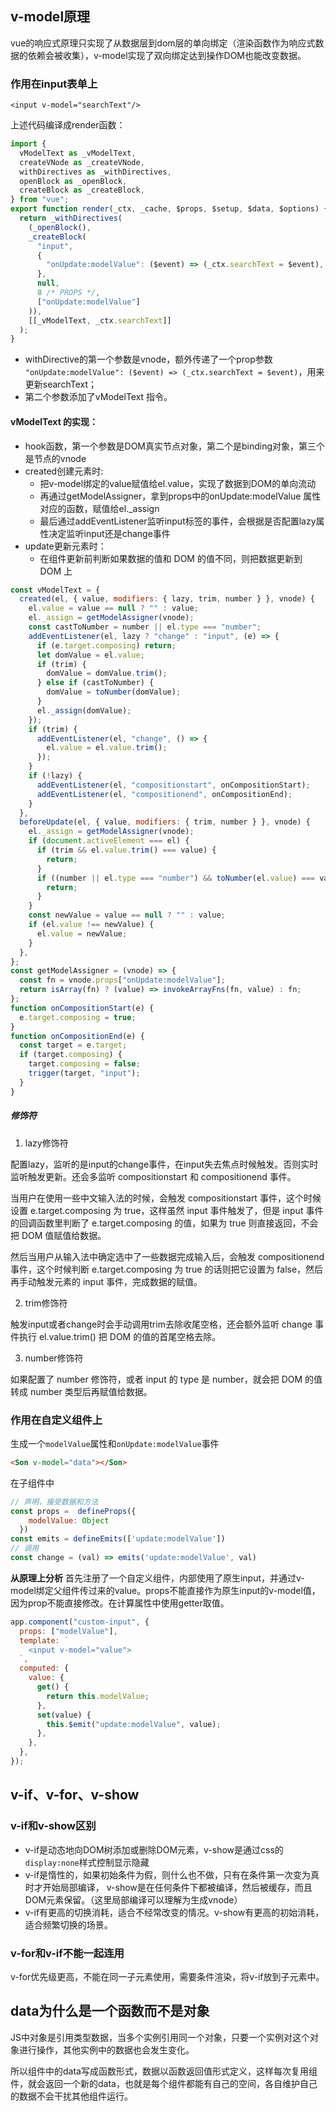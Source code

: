 ## v-model原理

vue的响应式原理只实现了从数据层到dom层的单向绑定（渲染函数作为响应式数据的依赖会被收集），v-model实现了双向绑定达到操作DOM也能改变数据。
### 作用在input表单上

`<input v-model="searchText"/>`

上述代码编译成render函数：

~~~js
import {
  vModelText as _vModelText,
  createVNode as _createVNode,
  withDirectives as _withDirectives,
  openBlock as _openBlock,
  createBlock as _createBlock,
} from "vue";
export function render(_ctx, _cache, $props, $setup, $data, $options) {
  return _withDirectives(
    (_openBlock(),
    _createBlock(
      "input",
      {
        "onUpdate:modelValue": ($event) => (_ctx.searchText = $event),
      },
      null,
      8 /* PROPS */,
      ["onUpdate:modelValue"]
    )),
    [[_vModelText, _ctx.searchText]]
  );
}
~~~

+ withDirective的第一个参数是vnode，额外传递了一个prop参数` "onUpdate:modelValue": ($event) => (_ctx.searchText = $event)`，用来更新searchText；
+ 第二个参数添加了vModelText 指令。

#### vModelText 的实现：

+ hook函数，第一个参数是DOM真实节点对象，第二个是binding对象，第三个是节点的vnode
+ created创建元素时:
  + 把v-model绑定的value赋值给el.value，实现了数据到DOM的单向流动
  + 再通过getModelAssigner，拿到props中的onUpdate:modelValue 属性对应的函数，赋值给el._assign
  + 最后通过addEventListener监听input标签的事件，会根据是否配置lazy属性决定监听input还是change事件
+ update更新元素时：
  + 在组件更新前判断如果数据的值和 DOM 的值不同，则把数据更新到 DOM 上

~~~js
const vModelText = {
  created(el, { value, modifiers: { lazy, trim, number } }, vnode) {
    el.value = value == null ? "" : value;
    el._assign = getModelAssigner(vnode);
    const castToNumber = number || el.type === "number";
    addEventListener(el, lazy ? "change" : "input", (e) => {
      if (e.target.composing) return;
      let domValue = el.value;
      if (trim) {
        domValue = domValue.trim();
      } else if (castToNumber) {
        domValue = toNumber(domValue);
      }
      el._assign(domValue);
    });
    if (trim) {
      addEventListener(el, "change", () => {
        el.value = el.value.trim();
      });
    }
    if (!lazy) {
      addEventListener(el, "compositionstart", onCompositionStart);
      addEventListener(el, "compositionend", onCompositionEnd);
    }
  },
  beforeUpdate(el, { value, modifiers: { trim, number } }, vnode) {
    el._assign = getModelAssigner(vnode);
    if (document.activeElement === el) {
      if (trim && el.value.trim() === value) {
        return;
      }
      if ((number || el.type === "number") && toNumber(el.value) === value) {
        return;
      }
    }
    const newValue = value == null ? "" : value;
    if (el.value !== newValue) {
      el.value = newValue;
    }
  },
};
const getModelAssigner = (vnode) => {
  const fn = vnode.props["onUpdate:modelValue"];
  return isArray(fn) ? (value) => invokeArrayFns(fn, value) : fn;
};
function onCompositionStart(e) {
  e.target.composing = true;
}
function onCompositionEnd(e) {
  const target = e.target;
  if (target.composing) {
    target.composing = false;
    trigger(target, "input");
  }
}
~~~

##### 修饰符

1. lazy修饰符

配置lazy，监听的是input的change事件，在input失去焦点时候触发。否则实时监听触发更新。还会多监听 compositionstart 和 compositionend 事件。

当用户在使用一些中文输入法的时候，会触发 compositionstart 事件，这个时候设置 e.target.composing 为 true，这样虽然 input 事件触发了，但是 input 事件的回调函数里判断了 e.target.composing 的值，如果为 true 则直接返回，不会把 DOM 值赋值给数据。

然后当用户从输入法中确定选中了一些数据完成输入后，会触发 compositionend 事件，这个时候判断 e.target.composing 为 true 的话则把它设置为 false，然后再手动触发元素的 input 事件，完成数据的赋值。

2. trim修饰符

触发input或者change时会手动调用trim去除收尾空格，还会额外监听 change 事件执行 el.value.trim() 把 DOM 的值的首尾空格去除。

3. number修饰符

如果配置了 number 修饰符，或者 input 的 type 是 number，就会把 DOM 的值转成 number 类型后再赋值给数据。

### 作用在自定义组件上

生成一个`modelValue`属性和`onUpdate:modelValue`事件
~~~html
<Son v-model="data"></Son>
~~~

在子组件中

~~~js
// 声明，接受数据和方法
const props =  defineProps({
    modelValue: Object
  })
const emits = defineEmits(['update:modelValue']) 
// 调用
const change = (val) => emits('update:modelValue', val)
~~~

**从原理上分析**
首先注册了一个自定义组件，内部使用了原生input，并通过v-model绑定父组件传过来的value。props不能直接作为原生input的v-model值，因为prop不能直接修改。在计算属性中使用getter取值。
~~~js
app.component("custom-input", {
  props: ["modelValue"],
  template: `
    <input v-model="value">
  `,
  computed: {
    value: {
      get() {
        return this.modelValue;
      },
      set(value) {
        this.$emit("update:modelValue", value);
      },
    },
  },
});
~~~

## v-if、v-for、v-show

### v-if和v-show区别

+ v-if是动态地向DOM树添加或删除DOM元素，v-show是通过css的`display:none`样式控制显示隐藏
+ v-if是惰性的，如果初始条件为假，则什么也不做，只有在条件第一次变为真时才开始局部编译， v-show是在任何条件下都被编译，然后被缓存，而且DOM元素保留。（这里局部编译可以理解为生成vnode）
+ v-if有更高的切换消耗，适合不经常改变的情况。v-show有更高的初始消耗，适合频繁切换的场景。

### v-for和v-if不能一起连用

v-for优先级更高，不能在同一子元素使用，需要条件渲染，将v-if放到子元素中。


## data为什么是一个函数而不是对象

JS中对象是引用类型数据，当多个实例引用同一个对象，只要一个实例对这个对象进行操作，其他实例中的数据也会发生变化。

所以组件中的data写成函数形式，数据以函数返回值形式定义，这样每次复用组件，就会返回一个新的data，也就是每个组件都能有自己的空间，各自维护自己的数据不会干扰其他组件运行。

